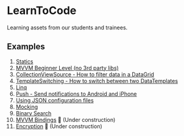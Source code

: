 # LearnToCode

Learning assets from our students and trainees.

## Examples

1. [Statics](Examples/Static/README.md)
2. [MVVM Beginner Level (no 3rd party libs)](Examples/MVVM%20Beginner%20Level/README.md)
3. [CollectionViewSource - How to filter data in a DataGrid](Examples/CollectionViewSource/README.md)
4. [TemplateSwitching - How to switch between two DataTemplates](Examples/TemplateSwitching/README.md)
5. [Linq](Examples/Linq/README.md)
6. [Push - Send notifications to Android and iPhone](Examples/UsingApiForPush/README.md)
7. [Using JSON configuration files](Examples/JsonConfigFiles/README.md)
8. [Mocking](Examples/Mock/README.md)
9. [Binary Search](Examples/BinarySearch/README.md)
10. [MVVM Bindings](Examples/MVVM%20Binding/README.md) :hammer: (Under construction)
11. [Encryption](Examples/EncryptionDemo/README.md) :hammer: (Under construction)
